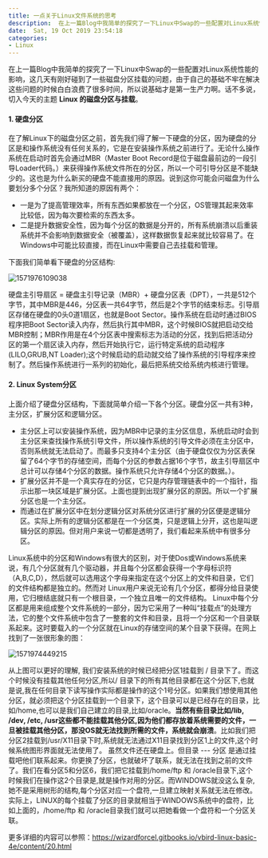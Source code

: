```yaml
---
title: 一点关于Linux文件系统的思考
description:  在上一篇Blog中我简单的探究了一下Linux中Swap的一些配置对Linux系统性能的影响，这篇文章来谈一下Linux系统下磁盘分区与挂载的问题。
date:  Sat, 19 Oct 2019 23:54:18
categories: 
- Linux
---
```


在上一篇Blog中我简单的探究了一下Linux中Swap的一些配置对Linux系统性能的影响，这几天有刚好碰到了一些磁盘分区挂载的问题，由于自己的基础不牢在解决这些问题的时候白白浪费了很多时间，所以说基础才是第一生产力啊。话不多说，切入今天的主题 **Linux 的磁盘分区与挂载**。

#### 1. 硬盘分区

在了解Linux下的磁盘分区之前，首先我们得了解一下硬盘的分区，因为硬盘的分区是和操作系统没有任何关系的，它是在安装操作系统之前进行了。无论什么操作系统在启动时首先会通过MBR（Master Boot Record是位于磁盘最前边的一段引导Loader代码。）来获得操作系统文件所在的分区，所以一个可引导分区是不能缺少的。这也是为什么新买的硬盘不能直接用的原因。说到这你可能会问磁盘为什么要划分多个分区？我所知道的原因有两个：

- 一是为了提高管理效率，所有东西如果都放在一个分区，OS管理其起来效率比较低，因为每次要检索的东西太多。
- 二是提升数据安全性，因为每个分区的数据是分开的，所有系统崩溃以后重装系统并不会影响到数据安全（被覆盖），这样数据恢复起来就比较容易了。在Windows中可能比较直接，而在Linux中需要自己去挂载和管理。

下面我们简单看下硬盘的分区结构:

![1571976109038](http://image.jackdu.cn/1571976109038.png) 

硬盘主引导扇区 = 硬盘主引导记录（MBR）+ 硬盘分区表（DPT），一共是512个字节，其中MBR是446，分区表一共64字节，然后是2个字节的结束标志。引导扇区存储在硬盘的0头0道1扇区，也就是Boot Sector。操作系统在启动时通过BIOS程序把Boot Sector读入内存，然后执行其中MBR，这个时候BIOS就把启动交给MBR控制；MBR作用是在4个分区表中搜索标志为活动的分区，找到后把活动分区的第一个扇区读入内存，然后开始执行它，运行特定系统的启动程序(LILO,GRUB,NT Loader);这个时候启动的启动就交给了操作系统的引导程序来控制了。然后操作系统进行一系列的初始化，最后把系统交给系统内核进行管理。

#### 2. Linux System分区

上面介绍了硬盘分区结构，下面就简单介绍一下各个分区。硬盘分区一共有3种，主分区，扩展分区和逻辑分区。

- 主分区上可以安装操作系统，因为MBR中记录的主分区信息，系统启动时会到主分区来查找操作系统引导文件，所以操作系统的引导文件必须在主分区中，否则系统就无法启动了。而最多只支持4个主分区（由于硬盘仅仅为分区表保留了64个字节的存储空间，而每个分区的参数占据16个字节，故主引导扇区中总计可以存储4个分区的数据。操作系统只允许存储4个分区的数据。）。
- 扩展分区并不是一个真实存在的分区，它只是内存管理链表中的一个指针，指示出那一块区域是扩展分区。上面也提到出现扩展分区的原因。所以一个扩展分区也是一个主分区。
- 而通过在扩展分区中在划分逻辑分区对系统分区进行扩展的分区便是逻辑分区。实际上所有的逻辑分区都是在一个分区类，只是逻辑上分开，这也是叫逻辑分区的原因。但对用户来说一切都是透明了，我们看起来系统中有很多分区。


Linux系统中的分区和Windows有很大的区别，对于使Dos或Windows系统来说，有几个分区就有几个驱动器，并且每个分区都会获得一个字母标识符（A,B,C,D），然后就可以选用这个字母来指定在这个分区上的文件和目录，它们的文件结构都是独立的。然而对 Linux用户来说无论有几个分区，都得分给目录使用，它归根结底就只有一个根目录，一个独立且唯一的文件结构。 Linux中每个分区都是用来组成整个文件系统的一部分，因为它采用了一种叫“挂载点”的处理方法，它的整个文件系统中包含了一整套的文件和目录，且将一个分区和一个目录联系起来。这时要载入的一个分区就在Linux的存储空间的某个目录下获得。在网上找到了一张很形象的图：

![1571974449215](<http://image.jackdu.cn/1571974449215.png>)



从上图可以更好的理解, 我们安装系统的时候已经把分区1挂载到 / 目录下了。而这个时候没有挂载其他任何分区,所以/ 目录下的所有其他目录都在这个分区下,也就是说,我在任何目录下读写操作实际都是操作的这个1号分区。如果我们想使用其他分区，就必须把这个分区挂载到一个目录下，这个目录可以是已经存在的目录，比如/home,也可以是我们自己建立的目录,比如/oracle。**当然有些目录比如/lib, /dev, /etc, /usr这些都不能挂载其他分区,因为他们都存放着系统需要的文件，一旦被挂载其他分区，那没OS就无法找到所需的文件，系统就会崩溃**。比如我们把分区2挂载到/usr/X11目录下时,系统就无法通过X11目录找到分区1上的文件,这个时候系统图形界面就无法使用了。 虽然文件还在硬盘上。但目录 --- 分区 是通过挂载吧他们联系起来。你更换了分区，也就破坏了联系，就无法在找到之前的文件了。我们在看分区5和分区6，我们把它挂载到/home/ftp 和 /oracle目录下,这个时候我们在操作这2个目录是,就是操作对用的分区。而WINDOWS就没这么复杂,她不是采用树形的结构,每个分区对应一个盘符,一旦建立映射关系就无法在修改。实际上，LINUX的每个挂载了分区的目录就相当于WINDOWS系统中的盘符，比如上面的，/home/ftp 和 /oracle目录我们就可以把她看做一个盘符和一个分区关联。







更多详细的内容可以参照：<https://wizardforcel.gitbooks.io/vbird-linux-basic-4e/content/20.html>